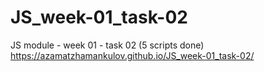 # JS_week-01_task-02
JS module - week 01 - task 02 (5 scripts done)
https://azamatzhamankulov.github.io/JS_week-01_task-02/
